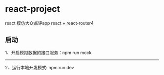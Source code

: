 # react-project
react 模仿大众点评app react + react-router4

## 启动
1、开启模拟数据的接口服务：npm run mock
<hr/>  
2、运行本地开发模式: npm run dev
